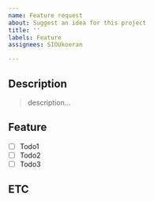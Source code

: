 ```yaml
---
name: Feature request
about: Suggest an idea for this project
title: ''
labels: Feature
assignees: SIOUkoeran

---
```


## Description
> description...

## Feature
- [ ] Todo1
- [ ] Todo2
- [ ] Todo3

## ETC

